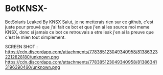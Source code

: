 # BotKNSX-
BotSolaris Leaked By KNSX
Salut, je ne metterais rien sur ce github, c'est juste pour prouvé que j'ai fait ce bot et que j'en ai les source moi meme KNSX, donc si jamais ce bot ce retrouvais a etre leak j'en ai la preuve que c'est le mien tout simplement.

SCREEN SHOT : 
https://cdn.discordapp.com/attachments/778385123049340958/813863232212828180/unknown.png
https://cdn.discordapp.com/attachments/778385123049340958/813863413196390460/unknown.png
